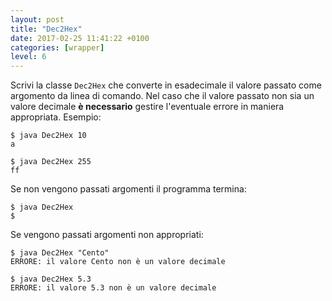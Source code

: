 ```yaml
---
layout: post
title: "Dec2Hex"
date: 2017-02-25 11:41:22 +0100
categories: [wrapper]
level: 6
---
```


Scrivi la classe `Dec2Hex` che converte in esadecimale il valore passato come argomento da linea di comando. Nel caso che il valore passato non sia un valore decimale **è necessario** gestire l'eventuale errore in maniera appropriata. Esempio:

~~~text
$ java Dec2Hex 10
a
~~~

~~~text                                                                                                               
$ java Dec2Hex 255
ff
~~~

Se non vengono passati argomenti il programma termina:

~~~text
$ java Dec2Hex
$
~~~

Se vengono passati argomenti non appropriati:

~~~text
$ java Dec2Hex "Cento"
ERRORE: il valore Cento non è un valore decimale
~~~

~~~text
$ java Dec2Hex 5.3
ERRORE: il valore 5.3 non è un valore decimale
~~~
